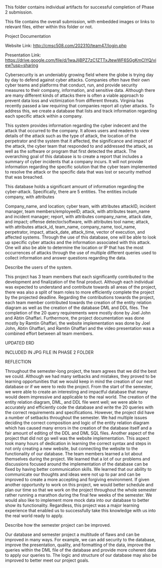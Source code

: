This folder contains individual artifacts for successful completion of Phase 2 submission.

This file contains the overall submission, with embedded images or links to relevant files, either within this folder or not.

Project Documentation

Website Link: http://cmsc508.com/202310/team47/login.php

Presentation Link: https://drive.google.com/file/d/1waJljBPZ7zC1ZTTxJtewWF6SGgKmClYQ/view?usp=sharing

Cybersecurity is an undeniably growing field where the globe is trying day by day to defend against cyber attacks. Companies often have their own cyber teams and platforms that conduct, run, and provide security measures to their company, information, and sensitive data. Although there are many different kinds of attacks there is often a viable approach to prevent data loss and victimization from different threats. Virginia has recently passed a law requiring that companies report all cyber attacks. To address this, we create a database that lists and track information regarding each specific attack within a company.

This system provides information regarding the cyber indecent and the attack that occurred to the company. It allows users and readers to view details of the attack such as the type of attack, the location of the perpetrator and the system that it affected, the significance and impact of the attack, the cyber team that responded to and addressed the attack, as well as the software or program that first detected the attack. The overarching goal of this database is to create a report that includes a summary of cyber incidents that a company incurs. It will not provide information regarding the specific solution that the cyber team implemented to resolve the attack or the specific data that was lost or security method that was breached.

This database holds a significant amount of information regarding the cyber-attack. Specifically, there are 5 entities. The entities include company, with attributes

Company_name, and location; cyber team, with attributes attackID, incident manager, team members/employeeID; attack, with attributes team_name and incident manager; report, with attributes company_name, attack date, and impact; offense detector/software, with attributes tool name; attack, with attributes attack_id, team_name, company_name, tool_name, perpetrator, impact, attack_date, attack_time, vector of execution, and affected systems. Through the use of this database, one will be able to look up specific cyber attacks and the information associated with this attack. One will also be able to determine the location or IP that has the most occurrences of attacks through the use of multiple different queries used to collect information and answer questions regarding the data.

Describe the users of the system.

This project has 3 team members that each significantly contributed to the development and finalization of the final product. Although each individual was expected to understand and contribute towards all areas of the project, there was also a split of team roles to more efficiently complete the project by the projected deadline. Regarding the contributions towards the project, each team member contributed towards the creation of the entity relation diagram as well as the creation of the database DML and DDL files. The completion of the 20 query requirements were mostly done by Joel John and Abtin Ghaffari. Furthermore, the project documentation was done mostly by Ramtin Ghaffari, the website implementation was done by Joel John, Abtin Ghaffari, and Ramtin Ghaffari and the video presentation was a combined effort between all team members.

UPDATED ERD

INCLUDED IN JPG FILE IN PHASE 2 FOLDER

REFLECTION

Throughout the semester-long project, the team agrees that we did the best we could. Although we had many setbacks and mistakes, they proved to be learning opportunities that we would keep in mind the creation of our next database or if we were to redo the project. From the start of the semester, we were able to create an interesting and impactful database that many would deem impressive and applicable to the real world. The creation of the entity relation diagram, DML, and DDL file went well; we were able to accurately and efficiently code the database and write the 20 queries with the correct requirements and specifications. However, the project did have a number of setbacks throughout the semester. We had multiple issues deciding the correct composition and logic of the entity relation diagram which has caused many errors in the creation of the database itself and a fair amount of editing of the DDL and DML SQL files. Another aspect of the project that did not go well was the website implementation. This aspect took many hours of dedication in learning the correct syntax and steps in not only creating a new website, but connecting the website to the functionality of our database. The team members learned a lot about themselves during the project. We learned that a lot of our problems and discussions focused around the implementation of the database can be fixed by having better communication skills. We learned that our ability to communicate our thoughts and ideas were not up to par and can be improved to create a more accepting and forgiving environment. If given another opportunity to work on this project, we would better schedule and plan our time so that we work on the project throughout the whole semester rather running a marathon during the final few weeks of the semester. We would also like to implement more mock data into our database to better show its functionality. Regardless, this project was a major learning experience that enabled us to successfully take this knowledge with us into the real world ready to apply.

Describe how the semester project can be improved.

Our database and semester project a multitude of flaws and can be improved in many ways. For example, we can add security to the database, improve the presentation, quality, and formatting of the data, improve the queries within the DML file of the database and provide more coherent data to apply our queries to. The logic and structure of our database may also be improved to better meet our project goals.
